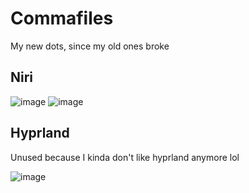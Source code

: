 # Commafiles

My new dots, since my old ones broke

## Niri
![image](https://github.com/Suyashtnt/commafiles/assets/45307955/3ca34aec-1225-44b1-b214-181437b13bb3)
![image](https://github.com/Suyashtnt/commafiles/assets/45307955/e7e03dc5-79fb-4a83-9fb7-8ebeb8805adf)




## Hyprland
Unused because I kinda don't like hyprland anymore lol

![image](https://github.com/Suyashtnt/commafiles/assets/45307955/73f4c9f8-6fa3-4b5f-928a-28ed8435b707)
